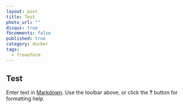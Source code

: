 ```yaml
---
layout: post
title: Test
photo_url: ""
disqus: true
fbcomments: false
published: true
category: docker
tags: 
  - freeeform
---
```


## Test

Enter text in [Markdown](http://daringfireball.net/projects/markdown/). Use the toolbar above, or click the **?** button for formatting help.
